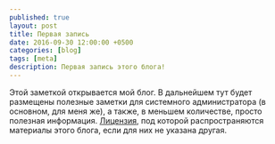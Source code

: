 ```yaml
---
published: true
layout: post
title: Первая запись
date: 2016-09-30 12:00:00 +0500
categories: [blog] 
tags: [meta]
description: Первая запись этого блога!
---
```

Этой заметкой открывается мой блог. В дальнейшем тут будет размещены полезные заметки для системного администратора (в основном, для меня же), а также, в меньшем количестве, просто полезная информация. [Лицензия][1], под которой распространяются материалы этого блога, если для них не указана другая.

[1]: http://trefmanic.me/files/mit.txt "Русский перевод лицензии MIT"
